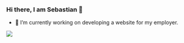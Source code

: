 ### Hi there, I am Sebastian 👋
- 🔭 I’m currently working on developing a website for my employer.
<link href="https://github.com/anuraghazra/github-readme-stats" rel="import"/>
<img src="https://github-readme-stats.vercel.app/api/top-langs/?username=seba-nuneze&layout=compact"/>
<!--<img src="https://github-readme-stats.vercel.app/api/wakatime?username=seba-nuneze&layout=compact"/>-->


<!--
**seba-nuneze/seba-nuneze** is a ✨ _special_ ✨ repository because its `README.md` (this file) appears on your GitHub profile.

Here are some ideas to get you started:

- 🔭 I’m currently working on ...
- 🌱 I’m currently learning ...
- 👯 I’m looking to collaborate on ...
- 🤔 I’m looking for help with ...
- 💬 Ask me about ...
- 📫 How to reach me: ...
- 😄 Pronouns: ...
- ⚡ Fun fact: ...
-->
